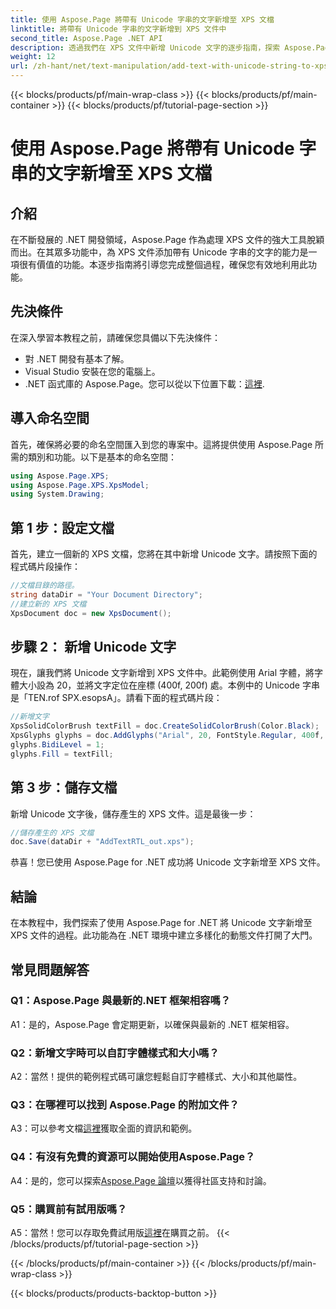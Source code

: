 ```yaml
---
title: 使用 Aspose.Page 將帶有 Unicode 字串的文字新增至 XPS 文檔
linktitle: 將帶有 Unicode 字串的文字新增到 XPS 文件中
second_title: Aspose.Page .NET API
description: 透過我們在 XPS 文件中新增 Unicode 文字的逐步指南，探索 Aspose.Page for .NET 的強大功能。
weight: 12
url: /zh-hant/net/text-manipulation/add-text-with-unicode-string-to-xps-document/
---
```


{{< blocks/products/pf/main-wrap-class >}}
{{< blocks/products/pf/main-container >}}
{{< blocks/products/pf/tutorial-page-section >}}

# 使用 Aspose.Page 將帶有 Unicode 字串的文字新增至 XPS 文檔

## 介紹

在不斷發展的 .NET 開發領域，Aspose.Page 作為處理 XPS 文件的強大工具脫穎而出。在其眾多功能中，為 XPS 文件添加帶有 Unicode 字串的文字的能力是一項很有價值的功能。本逐步指南將引導您完成整個過程，確保您有效地利用此功能。

## 先決條件

在深入學習本教程之前，請確保您具備以下先決條件：

- 對 .NET 開發有基本了解。
- Visual Studio 安裝在您的電腦上。
-  .NET 函式庫的 Aspose.Page。您可以從以下位置下載：[這裡](https://releases.aspose.com/page/net/).

## 導入命名空間

首先，確保將必要的命名空間匯入到您的專案中。這將提供使用 Aspose.Page 所需的類別和功能。以下是基本的命名空間：

```csharp
using Aspose.Page.XPS;
using Aspose.Page.XPS.XpsModel;
using System.Drawing;
```

## 第 1 步：設定文檔

首先，建立一個新的 XPS 文檔，您將在其中新增 Unicode 文字。請按照下面的程式碼片段操作：

```csharp
//文檔目錄的路徑。
string dataDir = "Your Document Directory";
//建立新的 XPS 文檔
XpsDocument doc = new XpsDocument();
```

## 步驟 2： 新增 Unicode 文字

現在，讓我們將 Unicode 文字新增到 XPS 文件中。此範例使用 Arial 字體，將字體大小設為 20，並將文字定位在座標 (400f, 200f) 處。本例中的 Unicode 字串是「TEN.rof SPX.esopsA」。請看下面的程式碼片段：

```csharp
//新增文字
XpsSolidColorBrush textFill = doc.CreateSolidColorBrush(Color.Black);
XpsGlyphs glyphs = doc.AddGlyphs("Arial", 20, FontStyle.Regular, 400f, 200f, "TEN. rof SPX.esopsA");
glyphs.BidiLevel = 1;
glyphs.Fill = textFill;
```

## 第 3 步：儲存文檔

新增 Unicode 文字後，儲存產生的 XPS 文件。這是最後一步：

```csharp
//儲存產生的 XPS 文檔
doc.Save(dataDir + "AddTextRTL_out.xps");
```

恭喜！您已使用 Aspose.Page for .NET 成功將 Unicode 文字新增至 XPS 文件。

## 結論

在本教程中，我們探索了使用 Aspose.Page for .NET 將 Unicode 文字新增至 XPS 文件的過程。此功能為在 .NET 環境中建立多樣化的動態文件打開了大門。

## 常見問題解答

### Q1：Aspose.Page 與最新的.NET 框架相容嗎？

A1：是的，Aspose.Page 會定期更新，以確保與最新的 .NET 框架相容。

### Q2：新增文字時可以自訂字體樣式和大小嗎？

A2：當然！提供的範例程式碼可讓您輕鬆自訂字體樣式、大小和其他屬性。

### Q3：在哪裡可以找到 Aspose.Page 的附加文件？

 A3：可以參考文檔[這裡](https://reference.aspose.com/page/net/)獲取全面的資訊和範例。

### Q4：有沒有免費的資源可以開始使用Aspose.Page？

 A4：是的，您可以探索[Aspose.Page 論壇](https://forum.aspose.com/c/page/39)以獲得社區支持和討論。

### Q5：購買前有試用版嗎？

 A5：當然！您可以存取免費試用版[這裡](https://releases.aspose.com/)在購買之前。
{{< /blocks/products/pf/tutorial-page-section >}}

{{< /blocks/products/pf/main-container >}}
{{< /blocks/products/pf/main-wrap-class >}}

{{< blocks/products/products-backtop-button >}}
